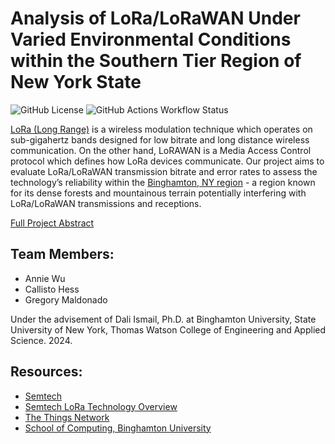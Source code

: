 # Analysis of LoRa/LoRaWAN Under Varied Environmental Conditions within the Southern Tier Region of New York State

![GitHub License](https://img.shields.io/github/license/gmaldona/lora-binghamton) ![GitHub Actions Workflow Status](https://img.shields.io/github/actions/workflow/status/gmaldona/lora-binghamton/build.yml)



[LoRa (Long Range)](https://www.semtech.com/lora) is a wireless modulation technique which operates on sub-gigahertz bands designed for low bitrate and long distance wireless communication. On the other hand, LoRAWAN is a Media Access Control protocol which defines how LoRa devices communicate. Our project aims to evaluate LoRa/LoRaWAN transmission bitrate and error rates to assess the technology’s reliability within the [Binghamton, NY region](https://maps.app.goo.gl/15VHVsXfRkMjXdqM7) - a region known for its dense forests and mountainous terrain potentially interfering with LoRa/LoRaWAN transmissions and receptions.

[Full Project Abstract](./binghamton-lora-abstract.pdf)

## Team Members:
+ Annie Wu
+ Callisto Hess
+ Gregory Maldonado

Under the advisement of Dali Ismail, Ph.D. at Binghamton University, State University of New York, Thomas Watson College of Engineering and Applied Science.
2024.
## Resources:
+ [Semtech](https://www.semtech.com)
+ [Semtech LoRa Technology Overview](https://www.semtech.com/lora)
+ [The Things Network](https://www.thethingsnetwork.org)
+ [School of Computing, Binghamton University](https://www.binghamton.edu/computer-science/)
